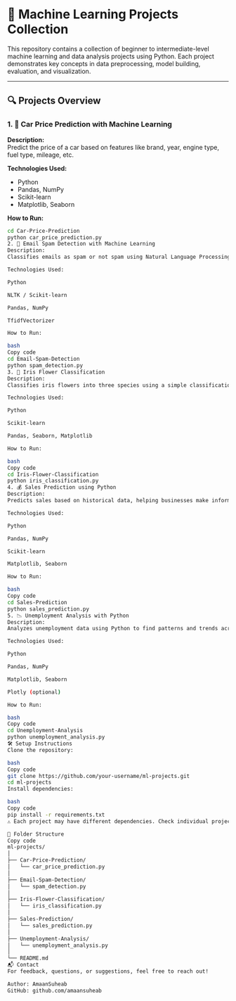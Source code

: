 # 🧠 Machine Learning Projects Collection

This repository contains a collection of beginner to intermediate-level machine learning and data analysis projects using Python. Each project demonstrates key concepts in data preprocessing, model building, evaluation, and visualization.

---

## 🔍 Projects Overview

### 1. 🚗 Car Price Prediction with Machine Learning

**Description:**  
Predict the price of a car based on features like brand, year, engine type, fuel type, mileage, etc.

**Technologies Used:**  
- Python
- Pandas, NumPy
- Scikit-learn
- Matplotlib, Seaborn

**How to Run:**
```bash
cd Car-Price-Prediction
python car_price_prediction.py
2. 📧 Email Spam Detection with Machine Learning
Description:
Classifies emails as spam or not spam using Natural Language Processing and a machine learning classifier.

Technologies Used:

Python

NLTK / Scikit-learn

Pandas, NumPy

TfidfVectorizer

How to Run:

bash
Copy code
cd Email-Spam-Detection
python spam_detection.py
3. 🌸 Iris Flower Classification
Description:
Classifies iris flowers into three species using a simple classification model trained on the classic Iris dataset.

Technologies Used:

Python

Scikit-learn

Pandas, Seaborn, Matplotlib

How to Run:

bash
Copy code
cd Iris-Flower-Classification
python iris_classification.py
4. 💰 Sales Prediction using Python
Description:
Predicts sales based on historical data, helping businesses make informed decisions.

Technologies Used:

Python

Pandas, NumPy

Scikit-learn

Matplotlib, Seaborn

How to Run:

bash
Copy code
cd Sales-Prediction
python sales_prediction.py
5. 📉 Unemployment Analysis with Python
Description:
Analyzes unemployment data using Python to find patterns and trends across regions and time.

Technologies Used:

Python

Pandas, NumPy

Matplotlib, Seaborn

Plotly (optional)

How to Run:

bash
Copy code
cd Unemployment-Analysis
python unemployment_analysis.py
🛠 Setup Instructions
Clone the repository:

bash
Copy code
git clone https://github.com/your-username/ml-projects.git
cd ml-projects
Install dependencies:

bash
Copy code
pip install -r requirements.txt
⚠️ Each project may have different dependencies. Check individual project folders if errors occur.

📂 Folder Structure
Copy code
ml-projects/
│
├── Car-Price-Prediction/
│   └── car_price_prediction.py
│
├── Email-Spam-Detection/
│   └── spam_detection.py
│
├── Iris-Flower-Classification/
│   └── iris_classification.py
│
├── Sales-Prediction/
│   └── sales_prediction.py
│
├── Unemployment-Analysis/
│   └── unemployment_analysis.py
│
└── README.md
📬 Contact
For feedback, questions, or suggestions, feel free to reach out!

Author: AmaanSuheab
GitHub: github.com/amaansuheab

